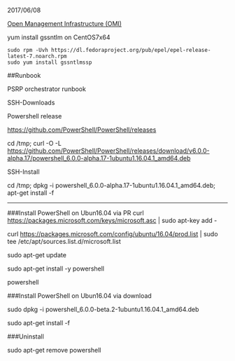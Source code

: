 2017/06/08


[Open Management Infrastructure (OMI)](https://github.com/Microsoft/Build-omi)

yum install gssntlm on CentOS7x64

```
sudo rpm -Uvh https://dl.fedoraproject.org/pub/epel/epel-release-latest-7.noarch.rpm
sudo yum install gssntlmssp
```

##Runbook

PSRP orchestrator runbook

SSH-Downloads

Powershell release

https://github.com/PowerShell/PowerShell/releases

cd /tmp; curl -O -L https://github.com/PowerShell/PowerShell/releases/download/v6.0.0-alpha.17/powershell_6.0.0-alpha.17-1ubuntu1.16.04.1_amd64.deb

SSH-Install

cd /tmp; dpkg -i powershell_6.0.0-alpha.17-1ubuntu1.16.04.1_amd64.deb; apt-get install -f


---------------------------------------------------------------------------------------------------
###Install PowerShell on Ubun16.04 via PR
curl https://packages.microsoft.com/keys/microsoft.asc | sudo apt-key add -

curl https://packages.microsoft.com/config/ubuntu/16.04/prod.list | sudo tee /etc/apt/sources.list.d/microsoft.list

sudo apt-get update

sudo apt-get install -y powershell

powershell

###Install PowerShell on Ubun16.04 via download

sudo dpkg -i powershell_6.0.0-beta.2-1ubuntu1.16.04.1_amd64.deb

sudo apt-get install -f

###Uninstall 

sudo apt-get remove powershell
